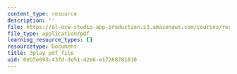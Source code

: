 ```yaml
---
content_type: resource
description: ''
file: https://ol-ocw-studio-app-production.s3.amazonaws.com/courses/res-18-006-calculus-revisited-single-variable-calculus-fall-2010/0eb5e09343fdde5142e6e17268781810_iM4DRgFqPso.pdf
file_type: application/pdf
learning_resource_types: []
resourcetype: Document
title: 3play pdf file
uid: 0eb5e093-43fd-de51-42e6-e17268781810
---
```

